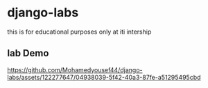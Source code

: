 # django-labs
this is for educational purposes only at iti intership

## lab Demo

https://github.com/Mohamedyousef44/django-labs/assets/122277647/04938039-5f42-40a3-87fe-a51295495cbd

